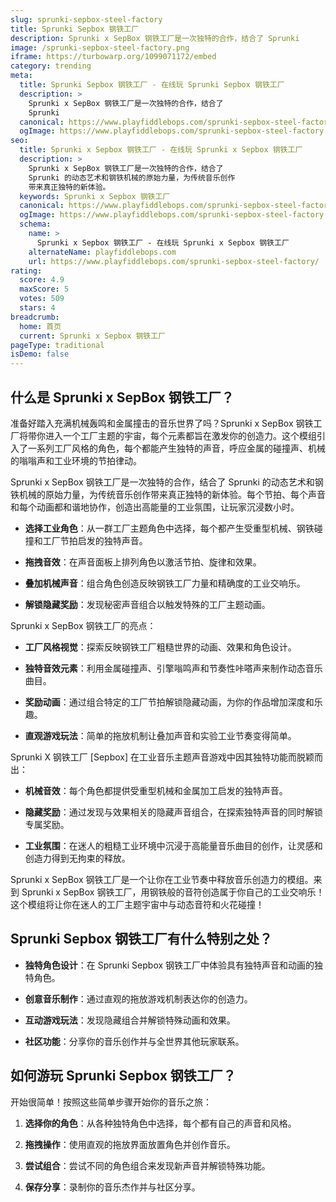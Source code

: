 ```yaml
---
slug: sprunki-sepbox-steel-factory
title: Sprunki Sepbox 钢铁工厂
description: Sprunki x SepBox 钢铁工厂是一次独特的合作，结合了 Sprunki
image: /sprunki-sepbox-steel-factory.png
iframe: https://turbowarp.org/1099071172/embed
category: trending
meta:
  title: Sprunki Sepbox 钢铁工厂 - 在线玩 Sprunki Sepbox 钢铁工厂
  description: >
    Sprunki x SepBox 钢铁工厂是一次独特的合作，结合了
    Sprunki
  canonical: https://www.playfiddlebops.com/sprunki-sepbox-steel-factory/
  ogImage: https://www.playfiddlebops.com/sprunki-sepbox-steel-factory.png
seo:
  title: Sprunki x Sepbox 钢铁工厂 - 在线玩 Sprunki x Sepbox 钢铁工厂
  description: >
    Sprunki x SepBox 钢铁工厂是一次独特的合作，结合了
    Sprunki 的动态艺术和钢铁机械的原始力量，为传统音乐创作
    带来真正独特的新体验。
  keywords: Sprunki x Sepbox 钢铁工厂
  canonical: https://www.playfiddlebops.com/sprunki-sepbox-steel-factory/
  ogImage: https://www.playfiddlebops.com/sprunki-sepbox-steel-factory.png
  schema:
    name: >
      Sprunki x Sepbox 钢铁工厂 - 在线玩 Sprunki x Sepbox 钢铁工厂
    alternateName: playfiddlebops.com
    url: https://www.playfiddlebops.com/sprunki-sepbox-steel-factory/
rating:
  score: 4.9
  maxScore: 5
  votes: 509
  stars: 4
breadcrumb:
  home: 首页
  current: Sprunki x Sepbox 钢铁工厂
pageType: traditional
isDemo: false
---
```


## 什么是 Sprunki x SepBox 钢铁工厂？

准备好踏入充满机械轰鸣和金属撞击的音乐世界了吗？Sprunki x SepBox 钢铁工厂将带你进入一个工厂主题的宇宙，每个元素都旨在激发你的创造力。这个模组引入了一系列工厂风格的角色，每个都能产生独特的声音，呼应金属的碰撞声、机械的嗡嗡声和工业环境的节拍律动。

Sprunki x SepBox 钢铁工厂是一次独特的合作，结合了 Sprunki 的动态艺术和钢铁机械的原始力量，为传统音乐创作带来真正独特的新体验。每个节拍、每个声音和每个动画都和谐地协作，创造出高能量的工业氛围，让玩家沉浸数小时。

- **选择工业角色**：从一群工厂主题角色中选择，每个都产生受重型机械、钢铁碰撞和工厂节拍启发的独特声音。

- **拖拽音效**：在声音面板上排列角色以激活节拍、旋律和效果。

- **叠加机械声音**：组合角色创造反映钢铁工厂力量和精确度的工业交响乐。

- **解锁隐藏奖励**：发现秘密声音组合以触发特殊的工厂主题动画。

Sprunki x SepBox 钢铁工厂的亮点：

- **工厂风格视觉**：探索反映钢铁工厂粗糙世界的动画、效果和角色设计。

- **独特音效元素**：利用金属碰撞声、引擎嗡鸣声和节奏性咔嗒声来制作动态音乐曲目。

- **奖励动画**：通过组合特定的工厂节拍解锁隐藏动画，为你的作品增加深度和乐趣。

- **直观游戏玩法**：简单的拖放机制让叠加声音和实验工业节奏变得简单。

Sprunki X 钢铁工厂 [Sepbox] 在工业音乐主题声音游戏中因其独特功能而脱颖而出：

- **机械音效**：每个角色都提供受重型机械和金属加工启发的独特声音。

- **隐藏奖励**：通过发现与效果相关的隐藏声音组合，在探索独特声音的同时解锁专属奖励。

- **工业氛围**：在迷人的粗糙工业环境中沉浸于高能量音乐曲目的创作，让灵感和创造力得到无拘束的释放。

Sprunki x SepBox 钢铁工厂是一个让你在工业节奏中释放音乐创造力的模组。来到 Sprunki x SepBox 钢铁工厂，用钢铁般的音符创造属于你自己的工业交响乐！这个模组将让你在迷人的工厂主题宇宙中与动态音符和火花碰撞！

## Sprunki Sepbox 钢铁工厂有什么特别之处？

- **独特角色设计**：在 Sprunki Sepbox 钢铁工厂中体验具有独特声音和动画的独特角色。

- **创意音乐制作**：通过直观的拖放游戏机制表达你的创造力。

- **互动游戏玩法**：发现隐藏组合并解锁特殊动画和效果。

- **社区功能**：分享你的音乐创作并与全世界其他玩家联系。

## 如何游玩 Sprunki Sepbox 钢铁工厂？

开始很简单！按照这些简单步骤开始你的音乐之旅：

1. **选择你的角色**：从各种独特角色中选择，每个都有自己的声音和风格。

1. **拖拽操作**：使用直观的拖放界面放置角色并创作音乐。

1. **尝试组合**：尝试不同的角色组合来发现新声音并解锁特殊功能。

1. **保存分享**：录制你的音乐杰作并与社区分享。